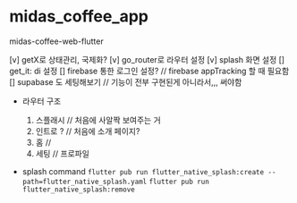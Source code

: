# midas_coffee_app

midas-coffee-web-flutter

[v] getX로 상태관리, 국제화?
[v] go_router로 라우터 설정
[v] splash 화면 설정
[] get_it: di 설정
[] firebase 통한 로그인 설정? // firebase appTracking 할 때 필요함
[] supabase 도 세팅해보기 // 기능이 전부 구현된게 아니라서,,, 써야함

- 라우터 구조

  1. 스플래시 // 처음에 사알짝 보여주는 거
  2. 인트로 ? // 처음에 소개 페이지?
  3. 홈 //
  4. 세팅 // 프로파일

- splash command
  `flutter pub run flutter_native_splash:create --path=flutter_native_splash.yaml`
  `flutter pub run flutter_native_splash:remove`
